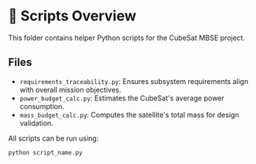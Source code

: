 # 📜 Scripts Overview

This folder contains helper Python scripts for the CubeSat MBSE project.

## Files

* `requirements_traceability.py`: Ensures subsystem requirements align with overall mission objectives.
* `power_budget_calc.py`: Estimates the CubeSat's average power consumption.
* `mass_budget_calc.py`: Computes the satellite's total mass for design validation.

All scripts can be run using:

```bash
python script_name.py

